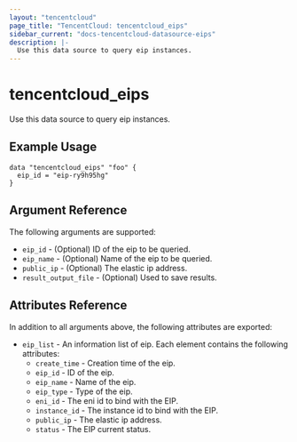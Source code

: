```yaml
---
layout: "tencentcloud"
page_title: "TencentCloud: tencentcloud_eips"
sidebar_current: "docs-tencentcloud-datasource-eips"
description: |-
  Use this data source to query eip instances.
---
```


# tencentcloud_eips

Use this data source to query eip instances.

## Example Usage

```hcl
data "tencentcloud_eips" "foo" {
  eip_id = "eip-ry9h95hg"
}
```

## Argument Reference

The following arguments are supported:

* `eip_id` - (Optional) ID of the eip to be queried.
* `eip_name` - (Optional) Name of the eip to be queried.
* `public_ip` - (Optional) The elastic ip address.
* `result_output_file` - (Optional) Used to save results.

## Attributes Reference

In addition to all arguments above, the following attributes are exported:

* `eip_list` - An information list of eip. Each element contains the following attributes:
  * `create_time` - Creation time of the eip.
  * `eip_id` - ID of the eip.
  * `eip_name` - Name of the eip.
  * `eip_type` - Type of the eip.
  * `eni_id` - The eni id to bind with the EIP.
  * `instance_id` - The instance id to bind with the EIP.
  * `public_ip` - The elastic ip address.
  * `status` - The EIP current status.


